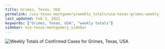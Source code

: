 ```yaml
---
title: Grimes, Texas, USA
permalink: /usa-texas-montgomery/weekly_totals/usa-texas-grimes-weekly_totals.html
last_updated: Feb 3, 2021
keywords: ["Grimes, Texas, USA", "weekly totals"]
sidebar: usa-texas-montgomery_sidebar
---
```


![Weekly Totals of Confirmed Cases for Grimes, Texas, USA](/covid_tracker/images/graphs/usa-texas-grimes-weekly_totals_graph.png)
